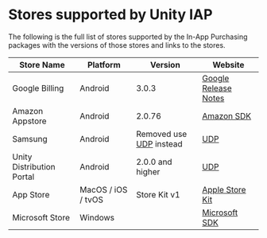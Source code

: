 Stores supported by Unity IAP
===============

The following is the full list of stores supported by the In-App Purchasing packages with the versions of those stores and links to the stores.

|Store Name|Platform|Version|Website|
|---|---|---|---|
|Google Billing|Android|3.0.3|[Google Release Notes](https://developer.android.com/google/play/billing/release-notes)|
|Amazon Appstore|Android|2.0.76|[Amazon SDK](https://developer.amazon.com/docs/in-app-purchasing/iap-get-started.html#download-the-iap-sdk)|
|Samsung|Android|Removed use [UDP](https://unity.com/products/unity-distribution-portal) instead| [UDP](https://unity.com/products/unity-distribution-portal)|
|Unity Distribution Portal|Android|2.0.0 and higher|[UDP](https://unity.com/products/unity-distribution-portal)|
|App Store|MacOS / iOS / tvOS|Store Kit v1|[Apple Store Kit](https://developer.apple.com/documentation/storekit)|
|Microsoft Store|Windows||[Microsoft SDK](https://docs.microsoft.com/en-us/windows/uwp/monetize/in-app-purchases-and-trials)|